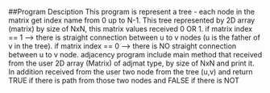 ##Program Desciption
This program is represent a tree - each node in the matrix get index name from 0 up to N-1.
This tree represented by 2D array (matrix) by size of NxN, this matrix values received 0 OR 1.
if matrix index == 1 --> there is straight connection between u to v nodes (u is the father of v in the tree).
if matrix index == 0 --> there is NO straight connection between u to v node.
adjacency program include main method that received from the user 2D array (Matrix) of adjmat type, by size of NxN and print it. 
In addition received from the user two node from the tree (u,v) and return TRUE if there is path from those two nodes 
and FALSE if there is NOT
